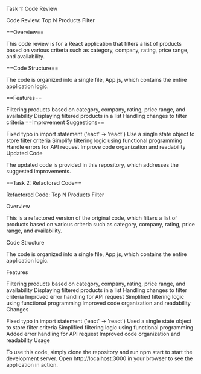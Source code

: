 Task 1: Code Review

Code Review: Top N Products Filter

==Overview==

This code review is for a React application that filters a list of products based on various criteria such as category, company, rating, price range, and availability.

==Code Structure==

The code is organized into a single file, App.js, which contains the entire application logic.

==Features==

Filtering products based on category, company, rating, price range, and availability
Displaying filtered products in a list
Handling changes to filter criteria
==Improvement Suggestions==

Fixed typo in import statement ('eact' -> 'react')
Use a single state object to store filter criteria
Simplify filtering logic using functional programming
Handle errors for API request
Improve code organization and readability
Updated Code

The updated code is provided in this repository, which addresses the suggested improvements.

==Task 2: Refactored Code==

Refactored Code: Top N Products Filter

Overview

This is a refactored version of the original code, which filters a list of products based on various criteria such as category, company, rating, price range, and availability.

Code Structure

The code is organized into a single file, App.js, which contains the entire application logic.

Features

Filtering products based on category, company, rating, price range, and availability
Displaying filtered products in a list
Handling changes to filter criteria
Improved error handling for API request
Simplified filtering logic using functional programming
Improved code organization and readability
Changes

Fixed typo in import statement ('eact' -> 'react')
Used a single state object to store filter criteria
Simplified filtering logic using functional programming
Added error handling for API request
Improved code organization and readability
Usage

To use this code, simply clone the repository and run npm start to start the development server. Open http://localhost:3000 in your browser to see the application in action.
